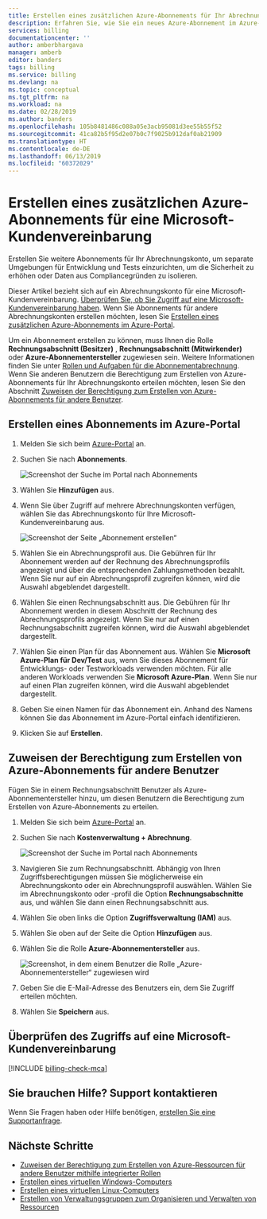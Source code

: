 ```yaml
---
title: Erstellen eines zusätzlichen Azure-Abonnements für Ihr Abrechnungskonto | Microsoft-Dokumentation
description: Erfahren Sie, wie Sie ein neues Azure-Abonnement im Azure-Portal erstellen.
services: billing
documentationcenter: ''
author: amberbhargava
manager: amberb
editor: banders
tags: billing
ms.service: billing
ms.devlang: na
ms.topic: conceptual
ms.tgt_pltfrm: na
ms.workload: na
ms.date: 02/28/2019
ms.author: banders
ms.openlocfilehash: 105b8481486c088a05e3acb95081d3ee55b55f52
ms.sourcegitcommit: 41ca82b5f95d2e07b0c7f9025b912daf0ab21909
ms.translationtype: HT
ms.contentlocale: de-DE
ms.lasthandoff: 06/13/2019
ms.locfileid: "60372029"
---
```

# <a name="create-an-additional-azure-subscription-for-microsoft-customer-agreement"></a>Erstellen eines zusätzlichen Azure-Abonnements für eine Microsoft-Kundenvereinbarung

Erstellen Sie weitere Abonnements für Ihr Abrechnungskonto, um separate Umgebungen für Entwicklung und Tests einzurichten, um die Sicherheit zu erhöhen oder Daten aus Compliancegründen zu isolieren.

Dieser Artikel bezieht sich auf ein Abrechnungskonto für eine Microsoft-Kundenvereinbarung. [Überprüfen Sie, ob Sie Zugriff auf eine Microsoft-Kundenvereinbarung haben](#check-access-to-a-microsoft-customer-agreement). Wenn Sie Abonnements für andere Abrechnungskonten erstellen möchten, lesen Sie [Erstellen eines zusätzlichen Azure-Abonnements im Azure-Portal](billing-create-subscription.md).

Um ein Abonnement erstellen zu können, muss Ihnen die Rolle **Rechnungsabschnitt (Besitzer)** , **Rechnungsabschnitt (Mitwirkender)** oder **Azure-Abonnementersteller** zugewiesen sein. Weitere Informationen finden Sie unter [Rollen und Aufgaben für die Abonnementabrechnung](billing-understand-mca-roles.md#subscription-billing-roles-and-tasks). Wenn Sie anderen Benutzern die Berechtigung zum Erstellen von Azure-Abonnements für Ihr Abrechnungskonto erteilen möchten, lesen Sie den Abschnitt [Zuweisen der Berechtigung zum Erstellen von Azure-Abonnements für andere Benutzer](#give-others-permission-to-create-azure-subscriptions).

## <a name="create-a-subscription-in-the-azure-portal"></a>Erstellen eines Abonnements im Azure-Portal

1. Melden Sie sich beim [Azure-Portal](https://portal.azure.com) an.

2. Suchen Sie nach **Abonnements**.

   ![Screenshot der Suche im Portal nach Abonnements](./media/billing-mca-create-subscription/billing-search-cost-management-billing.png)

3. Wählen Sie **Hinzufügen** aus.

4. Wenn Sie über Zugriff auf mehrere Abrechnungskonten verfügen, wählen Sie das Abrechnungskonto für Ihre Microsoft-Kundenvereinbarung aus.

   ![Screenshot der Seite „Abonnement erstellen“](./media/billing-mca-create-subscription/billing-mca-create-azure-subscription.png)

5. Wählen Sie ein Abrechnungsprofil aus. Die Gebühren für Ihr Abonnement werden auf der Rechnung des Abrechnungsprofils angezeigt und über die entsprechenden Zahlungsmethoden bezahlt. Wenn Sie nur auf ein Abrechnungsprofil zugreifen können, wird die Auswahl abgeblendet dargestellt.

6. Wählen Sie einen Rechnungsabschnitt aus. Die Gebühren für Ihr Abonnement werden in diesem Abschnitt der Rechnung des Abrechnungsprofils angezeigt. Wenn Sie nur auf einen Rechnungsabschnitt zugreifen können, wird die Auswahl abgeblendet dargestellt.

7. Wählen Sie einen Plan für das Abonnement aus. Wählen Sie **Microsoft Azure-Plan für Dev/Test** aus, wenn Sie dieses Abonnement für Entwicklungs- oder Testworkloads verwenden möchten. Für alle anderen Workloads verwenden Sie **Microsoft Azure-Plan**. Wenn Sie nur auf einen Plan zugreifen können, wird die Auswahl abgeblendet dargestellt.

8. Geben Sie einen Namen für das Abonnement ein. Anhand des Namens können Sie das Abonnement im Azure-Portal einfach identifizieren.

9. Klicken Sie auf **Erstellen**.

## <a name="give-others-permission-to-create-azure-subscriptions"></a>Zuweisen der Berechtigung zum Erstellen von Azure-Abonnements für andere Benutzer

Fügen Sie in einem Rechnungsabschnitt Benutzer als Azure-Abonnementersteller hinzu, um diesen Benutzern die Berechtigung zum Erstellen von Azure-Abonnements zu erteilen.

1. Melden Sie sich beim [Azure-Portal](https://portal.azure.com) an.

2. Suchen Sie nach **Kostenverwaltung + Abrechnung**.

   ![Screenshot der Suche im Portal nach Abonnements](./media/billing-mca-create-subscription/billing-search-cost-management-billing.png)

3. Navigieren Sie zum Rechnungsabschnitt. Abhängig von Ihren Zugriffsberechtigungen müssen Sie möglicherweise ein Abrechnungskonto oder ein Abrechnungsprofil auswählen. Wählen Sie im Abrechnungskonto oder -profil die Option **Rechnungsabschnitte** aus, und wählen Sie dann einen Rechnungsabschnitt aus.

4. Wählen Sie oben links die Option **Zugriffsverwaltung (IAM)** aus.

5. Wählen Sie oben auf der Seite die Option **Hinzufügen** aus.

6. Wählen Sie die Rolle **Azure-Abonnementersteller** aus.

   ![Screenshot, in dem einem Benutzer die Rolle „Azure-Abonnementersteller“ zugewiesen wird](./media/billing-mca-create-subscription/billing-mca-add-azure-subscription-creator.png)

7. Geben Sie die E-Mail-Adresse des Benutzers ein, dem Sie Zugriff erteilen möchten.

8. Wählen Sie **Speichern** aus.

## <a name="check-access-to-a-microsoft-customer-agreement"></a>Überprüfen des Zugriffs auf eine Microsoft-Kundenvereinbarung
[!INCLUDE [billing-check-mca](../../includes/billing-check-mca.md)]

## <a name="need-help-contact-support"></a>Sie brauchen Hilfe? Support kontaktieren

Wenn Sie Fragen haben oder Hilfe benötigen, [erstellen Sie eine Supportanfrage](https://go.microsoft.com/fwlink/?linkid=2083458).

## <a name="next-steps"></a>Nächste Schritte

- [Zuweisen der Berechtigung zum Erstellen von Azure-Ressourcen für andere Benutzer mithilfe integrierter Rollen](../role-based-access-control/built-in-roles.md#built-in-role-descriptions)
- [Erstellen eines virtuellen Windows-Computers](../virtual-machines/windows/quick-create-portal.md)
- [Erstellen eines virtuellen Linux-Computers](../virtual-machines/linux/quick-create-portal.md)
- [Erstellen von Verwaltungsgruppen zum Organisieren und Verwalten von Ressourcen](../governance/management-groups/create.md?toc=/azure/billing/TOC.json)
